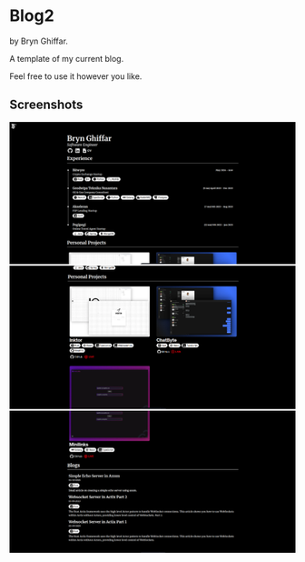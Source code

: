 # Blog2
by Bryn Ghiffar.

A template of my current blog.

Feel free to use it however you like. 
## Screenshots

![Blog Screenshot 1](public/images/blog_screenshot1.png)
![Blog Screenshot 2](public/images/blog_screenshot2.png)
![Blog Screenshot 3](public/images/blog_screenshot3.png)